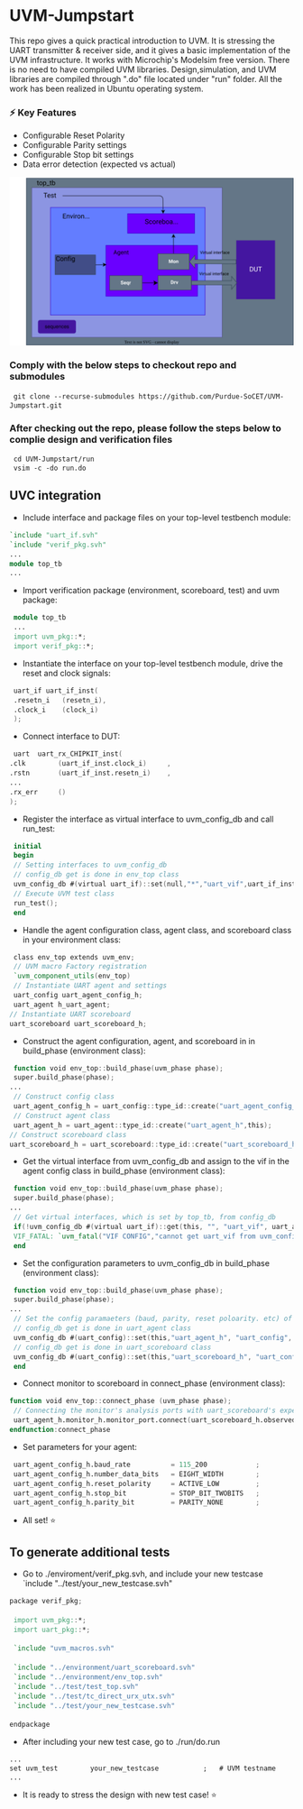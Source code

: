 # UVM-Jumpstart
 This repo gives a quick practical introduction to UVM. It is stressing the UART transmitter & receiver side, and it gives a basic implementation of the UVM infrastructure. It works with Microchip's Modelsim free version. There is no need to have compiled UVM libraries. Design,simulation, and UVM libraries are compiled through ".do" file located under "run" folder. All the work has been realized in Ubuntu operating system.
 
 ### :zap: Key Features
- Configurable Reset Polarity
- Configurable Parity settings
- Configurable Stop bit settings
- Data error detection (expected vs actual)

![image info](./docs/uvm.svg)

### Comply with the below steps to checkout repo and submodules

```
 git clone --recurse-submodules https://github.com/Purdue-SoCET/UVM-Jumpstart.git
```
### After checking out the repo, please follow the steps below to complie design and verification files

```
 cd UVM-Jumpstart/run
 vsim -c -do run.do
```
## UVC integration

- Include interface and package files on your top-level testbench module:
```verilog
`include "uart_if.svh"
`include "verif_pkg.svh"
...
module top_tb
...
```
- Import verification package (environment, scoreboard, test) and uvm package:
```verilog
 module top_tb
 ...
 import uvm_pkg::*;
 import verif_pkg::*;
```
- Instantiate the interface on your top-level testbench module, drive the reset and clock signals:
```verilog
 uart_if uart_if_inst(
 .resetn_i   (resetn_i),
 .clock_i    (clock_i)
 );
```
- Connect interface to DUT:
 ```verilog
  uart  uart_rx_CHIPKIT_inst(
 .clk        (uart_if_inst.clock_i)     ,
 .rstn       (uart_if_inst.resetn_i)    ,
 ...
 .rx_err     ()
);
```
- Register the interface as virtual interface to uvm_config_db and call run_test:

```verilog
 initial
 begin
 // Setting interfaces to uvm_config_db
 // config_db get is done in env_top class
 uvm_config_db #(virtual uart_if)::set(null,"*","uart_vif",uart_if_inst);
 // Execute UVM test class
 run_test();
 end
```
- Handle the agent configuration class, agent class, and scoreboard class in your environment class:
```verilog
 class env_top extends uvm_env;
 // UVM macro Factory registration
 `uvm_component_utils(env_top)
 // Instantiate UART agent and settings
 uart_config uart_agent_config_h;
 uart_agent h_uart_agent;
// Instantiate UART scoreboard
uart_scoreboard uart_scoreboard_h;
```
- Construct the agent configuration, agent, and scoreboard in in build_phase (environment class):
```verilog
 function void env_top::build_phase(uvm_phase phase);
 super.build_phase(phase);
...
 // Construct config class
 uart_agent_config_h = uart_config::type_id::create("uart_agent_config_h", this);
 // Construct agent class
 uart_agent_h = uart_agent::type_id::create("uart_agent_h",this);
// Construct scoreboard class
uart_scoreboard_h = uart_scoreboard::type_id::create("uart_scoreboard_h",this);
```
- Get the virtual interface from uvm_config_db and assign to the vif in the agent config class in build_phase (environment class):
```verilog
 function void env_top::build_phase(uvm_phase phase);
 super.build_phase(phase);
...
 // Get virtual interfaces, which is set by top_tb, from config_db
 if(!uvm_config_db #(virtual uart_if)::get(this, "", "uart_vif", uart_agent_config_h.vif)) begin
 VIF_FATAL: `uvm_fatal("VIF CONFIG","cannot get uart_vif from uvm_config_db")
 end
```
- Set the configuration parameters to uvm_config_db in build_phase (environment class):
```verilog
 function void env_top::build_phase(uvm_phase phase);
 super.build_phase(phase);
...
 // Set the config paramaeters (baud, parity, reset poloarity. etc) of the agent
 // config_db get is done in uart_agent class
 uvm_config_db #(uart_config)::set(this,"uart_agent_h", "uart_config", uart_agent_config_h);
 // config_db get is done in uart_scoreboard class
 uvm_config_db #(uart_config)::set(this,"uart_scoreboard_h", "uart_config", uart_agent_config_h);
 end
```
- Connect monitor to scoreboard in connect_phase (environment class):
```verilog
function void env_top::connect_phase (uvm_phase phase); 
 // Connecting the monitor's analysis ports with uart_scoreboard's expected analysis exports.
 uart_agent_h.monitor_h.monitor_port.connect(uart_scoreboard_h.observed);  
endfunction:connect_phase
```
- Set parameters for your agent:
```verilog
 uart_agent_config_h.baud_rate          = 115_200            ;
 uart_agent_config_h.number_data_bits   = EIGHT_WIDTH        ;
 uart_agent_config_h.reset_polarity     = ACTIVE_LOW         ;
 uart_agent_config_h.stop_bit           = STOP_BIT_TWOBITS   ;
 uart_agent_config_h.parity_bit         = PARITY_NONE        ;
```
- All set! :star:

## To generate additional tests
- Go to ./enviroment/verif_pkg.svh, and include your new testcase  `include "../test/your_new_testcase.svh"
```verilog
package verif_pkg;

 import uvm_pkg::*;
 import uart_pkg::*;

 `include "uvm_macros.svh"
    
 `include "../environment/uart_scoreboard.svh"
 `include "../environment/env_top.svh"
 `include "../test/test_top.svh"
 `include "../test/tc_direct_urx_utx.svh"
 `include "../test/your_new_testcase.svh"

endpackage
```
- After including your new test case, go to ./run/do.run
```shell
...
set uvm_test        your_new_testcase           ;   # UVM testname
...
```
- It is ready to stress the design with new test case! :star:
